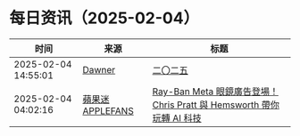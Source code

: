 ﻿# 每日资讯（2025-02-04）

|时间|来源|标题|
|---|---|---|
|2025-02-04 14:55:01|[Dawner](https://dawner.top/atom.xml)|[二〇二五](https://dawner.top/posts/2025/)|
|2025-02-04 04:02:16|[蘋果迷 APPLEFANS](https://applefans.today/feed/)|[Ray-Ban Meta 眼鏡廣告登場！Chris Pratt 與 Hemsworth 帶你玩轉 AI 科技](https://applefans.today/2025-02-ray-ban-meta-ai-glasses-football-ad-campaign/)|
